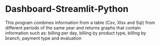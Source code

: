 # Dashboard-Streamlit-Python
This program combines information from a table (Csv, Xlsx and Sql) from different periods of the same year and returns graphs that contain information such as:  billing per day, billing by product type, billing by branch, payment type and evaluation
